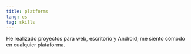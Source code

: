 ```yaml
---
title: platforms
lang: es
tag: skills
---
```


He realizado proyectos para web, escritorio y Android;
me siento cómodo en cualquier plataforma.
